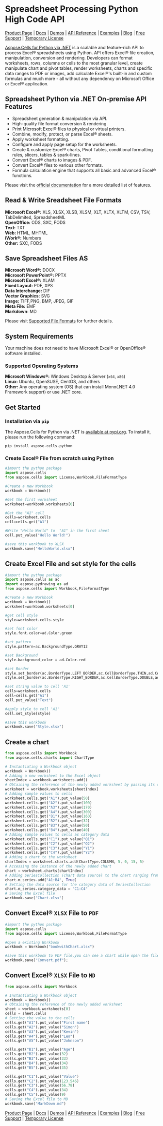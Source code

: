 # Spreadsheet Processing Python High Code API

[Product Page](https://products.aspose.com/cells/python-java/) | [Docs](https://docs.aspose.com/cells/python-net/) | [Demos](https://products.aspose.app/cells/family/) | [API Reference](https://reference.aspose.com/cells/net/) | [Examples](https://github.com/aspose-cells/Aspose.Cells-for-Python-via-.NET) | [Blog](https://blog.aspose.com/category/cells/) | [Free Support](https://forum.aspose.com/c/cells) | [Temporary License](https://purchase.aspose.com/temporary-license)

[Aspose.Cells for Python via .NET](https://products.aspose.com/cells/python-net/) is a scalable and feature-rich API to process Excel&reg; spreadsheets using Python. API offers Excel&reg; file creation, manipulation, conversion and rendering. Developers can format worksheets, rows, columns or cells to the most granular level, create manipulate chart and pivot tables, render worksheets, charts and specific data ranges to PDF or images, add calculate Excel&reg;'s built-in and custom formulas and much more - all without any dependency on Microsoft Office or Excel&reg; application.

## Spreadsheet Python via .NET On-premise API Features

- Spreadsheet generation & manipulation via API.
- High-quality file format conversion & rendering.
- Print Microsoft Excel&reg; files to physical or virtual printers.
- Combine, modify, protect, or parse Excel&reg; sheets.
- Apply worksheet formatting.
- Configure and apply page setup for the worksheets.
- Create & customize Excel&reg; charts, Pivot Tables, conditional
  formatting rules, slicers, tables & spark-lines.
- Convert Excel&reg; charts to images & PDF.
- Convert Excel&reg; files to various other formats.
- Formula calculation engine that supports all basic and advanced Excel&reg; functions.

Please visit the [official documentation](https://docs.aspose.com/cells/python-net/) for a more detailed list of features.

## Read & Write Sreadsheet File Formats

**Microsoft Excel&reg;:** XLS, XLSX, XLSB, XLSM, XLT, XLTX, XLTM, CSV, TSV, TabDelimited, SpreadsheetML\
**OpenOffice:** ODS, SXC, FODS\
**Text:** TXT\
**Web:** HTML, MHTML\
**iWork&reg;:** Numbers\
**Other:** SXC, FODS

## Save Spreadsheet Files AS

**Microsoft Word&reg;:** DOCX\
**Microsoft PowerPoint&reg;:** PPTX\
**Microsoft Excel&reg;:** XLAM\
**Fixed Layout:** PDF, XPS\
**Data Interchange:** DIF\
**Vector Graphics:** SVG\
**Image:** TIFF,PNG, BMP, JPEG, GIF\
**Meta File:** EMF\
**Markdown:** MD

Please visit [Supported File Formats](https://docs.aspose.com/cells/python-net/supported-file-formats/) for further details.

## System Requirements

Your machine does not need to have Microsoft Excel&reg; or OpenOffice&reg; software installed.

### Supported Operating Systems

**Microsoft Windows&reg;:** Windows Desktop & Server (`x64`, `x86`)\
**Linux:** Ubuntu, OpenSUSE, CentOS, and others\
**Other:** Any operating system (OS) that can install Mono(.NET 4.0 Framework support) or use .NET core.

## Get Started

### Installation via `pip`

The Aspose.Cells for Python via .NET is [available at pypi.org](https://pypi.org/project/aspose-cells/). To install it, please run the following command:

`pip install aspose-cells-python`

### Create Excel&reg; File from scratch using Python

```python
#import the python package
import aspose.cells
from aspose.cells import License,Workbook,FileFormatType

#Create a new Workbook
workbook = Workbook()

#Get the first worksheet
worksheet=workbook.worksheets[0]

#Get the "A1" cell
cells=worksheet.cells
cell=cells.get("A1")

#Write "Hello World" to  "A1" in the first sheet
cell.put_value("Hello World!")

#save this workbook to XLSX 
workbook.save("HelloWorld.xlsx")
```

## Create Excel File and set style for the cells

```python
#import the python package
import aspose.cells as ac
import aspose.pydrawing as ad
from aspose.cells import Workbook,FileFormatType

#Create a new Workbook
workbook = Workbook()
worksheet=workbook.worksheets[0]

#get cell style
style=worksheet.cells.style

#set font color
style.font.color=ad.Color.green

#set pattern
style.pattern=ac.BackgroundType.GRAY12

#set Background
style.background_color = ad.Color.red

#set Border
style.set_border(ac.BorderType.LEFT_BORDER,ac.CellBorderType.THIN,ad.Color.blue)
style.set_border(ac.BorderType.RIGHT_BORDER,ac.CellBorderType.DOUBLE,ad.Color.gold)

#set string value to cell 'A1'
cells=worksheet.cells
cell=cells.get("A1")
cell.put_value("Text")

#apply style to cell 'A1'
cell.set_style(style)

#save this workbook 
workbook.save("Style.xlsx")
```

## Create a chart

```python
from aspose.cells import Workbook
from aspose.cells.charts import ChartType

# Instantiating a Workbook object
workbook = Workbook()
# Adding a new worksheet to the Excel object
sheetIndex = workbook.worksheets.add()
# Obtaining the reference of the newly added worksheet by passing its sheet index
worksheet = workbook.worksheets[sheetIndex]
# Adding sample values to cells
worksheet.cells.get("A1").put_value(50)
worksheet.cells.get("A2").put_value(100)
worksheet.cells.get("A3").put_value(170)
worksheet.cells.get("A4").put_value(300)
worksheet.cells.get("B1").put_value(160)
worksheet.cells.get("B2").put_value(32)
worksheet.cells.get("B3").put_value(50)
worksheet.cells.get("B4").put_value(40)
# Adding sample values to cells as category data
worksheet.cells.get("C1").put_value("Q1")
worksheet.cells.get("C2").put_value("Q2")
worksheet.cells.get("C3").put_value("Y1")
worksheet.cells.get("C4").put_value("Y2")
# Adding a chart to the worksheet
chartIndex = worksheet.charts.add(ChartType.COLUMN, 5, 0, 15, 5)
# Accessing the instance of the newly added chart
chart = worksheet.charts[chartIndex]
# Adding SeriesCollection (chart data source) to the chart ranging from "A1" cell to "B4"
chart.n_series.add("A1:B4", True)
# Setting the data source for the category data of SeriesCollection
chart.n_series.category_data = "C1:C4"
# Saving the Excel file
workbook.save("Chart.xlsx")
```

## Convert Excel&reg; `XLSX` File to `PDF`

```python
#import the python package
import aspose.cells
from aspose.cells import License,Workbook,FileFormatType

#Open a existing Workbook
workbook = Workbook("bookwithChart.xlsx")

#save this workbook to PDF file,you can see a chart while open the file with MS Excel&reg;*/
workbook.save("Convert.pdf");
```

## Convert Excel&reg; `XLSX` File to `MD`

```python
from aspose.cells import Workbook

# Instantiating a Workbook object
workbook = Workbook()
# Obtaining the reference of the newly added worksheet
sheet = workbook.worksheets[0]
cells = sheet.cells
# Setting the value to the cells
cells.get("A1").put_value("First name")
cells.get("A2").put_value("Simon")
cells.get("A3").put_value("Kevin")
cells.get("A4").put_value("Leo")
cells.get("A5").put_value("Johnson")

cells.get("B1").put_value("Age")
cells.get("B2").put_value(32)
cells.get("B3").put_value(33)
cells.get("B4").put_value(34)
cells.get("B5").put_value(35)

cells.get("C1").put_value("Value")
cells.get("C2").put_value(123.546)
cells.get("C3").put_value(56.78)
cells.get("C4").put_value(34)
cells.get("C5").put_value(9)
# Saving the Excel file to MD
workbook.save("MarkDown.md")
```



[Product Page](https://products.aspose.com/cells/python-net) | [Docs](https://docs.aspose.com/cells/python-net/) | [Demos](https://products.aspose.app/cells/family/) | [API Reference](https://reference.aspose.com/cells/net/) | [Examples](https://github.com/aspose-cells/Aspose.Cells-for-Python-via-.NET) | [Blog](https://blog.aspose.com/category/cells/) | [Free Support](https://forum.aspose.com/c/cells) | [Temporary License](https://purchase.aspose.com/temporary-license)
